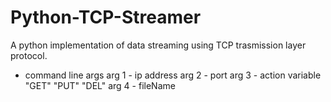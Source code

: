 # Python-TCP-Streamer
A python implementation of data streaming using TCP trasmission layer protocol.

 - command line args
arg 1 - ip address
arg 2 - port
arg 3 - action variable "GET" "PUT" "DEL"
arg 4 - fileName
